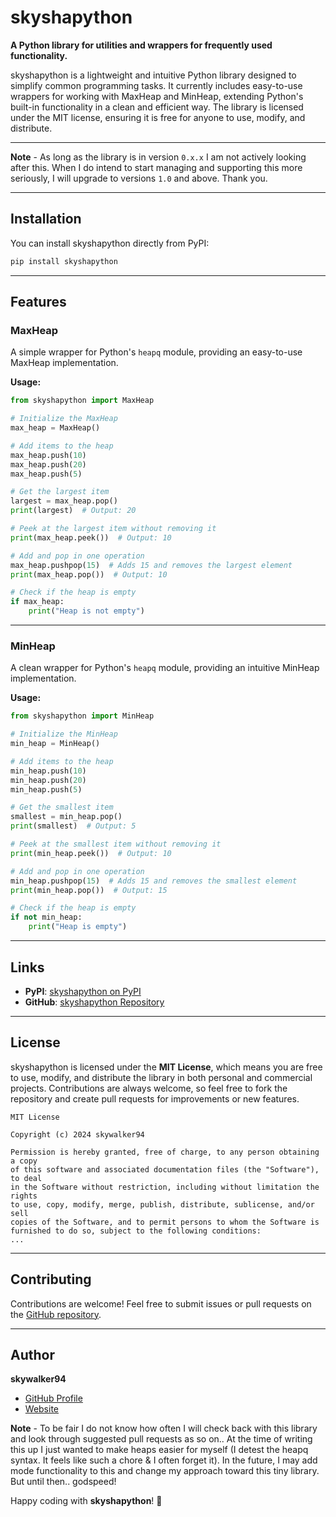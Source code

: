 # skyshapython

**A Python library for utilities and wrappers for frequently used functionality.**

skyshapython is a lightweight and intuitive Python library designed to simplify common programming tasks. It currently includes easy-to-use wrappers for working with MaxHeap and MinHeap, extending Python's built-in functionality in a clean and efficient way. The library is licensed under the MIT license, ensuring it is free for anyone to use, modify, and distribute.

---

**Note** - As long as the library is in version `0.x.x` I am not actively looking after this. When I do intend to start managing and supporting this more seriously, I will upgrade to versions `1.0` and above. Thank you.

---

## Installation

You can install skyshapython directly from PyPI:

```bash
pip install skyshapython
```

---

## Features

### **MaxHeap**
A simple wrapper for Python's `heapq` module, providing an easy-to-use MaxHeap implementation.

**Usage:**

```python
from skyshapython import MaxHeap

# Initialize the MaxHeap
max_heap = MaxHeap()

# Add items to the heap
max_heap.push(10)
max_heap.push(20)
max_heap.push(5)

# Get the largest item
largest = max_heap.pop()
print(largest)  # Output: 20

# Peek at the largest item without removing it
print(max_heap.peek())  # Output: 10

# Add and pop in one operation
max_heap.pushpop(15)  # Adds 15 and removes the largest element
print(max_heap.pop())  # Output: 10

# Check if the heap is empty
if max_heap:
    print("Heap is not empty")
```

---

### **MinHeap**
A clean wrapper for Python's `heapq` module, providing an intuitive MinHeap implementation.

**Usage:**

```python
from skyshapython import MinHeap

# Initialize the MinHeap
min_heap = MinHeap()

# Add items to the heap
min_heap.push(10)
min_heap.push(20)
min_heap.push(5)

# Get the smallest item
smallest = min_heap.pop()
print(smallest)  # Output: 5

# Peek at the smallest item without removing it
print(min_heap.peek())  # Output: 10

# Add and pop in one operation
min_heap.pushpop(15)  # Adds 15 and removes the smallest element
print(min_heap.pop())  # Output: 15

# Check if the heap is empty
if not min_heap:
    print("Heap is empty")
```

---

## Links

- **PyPI**: [skyshapython on PyPI](https://pypi.org/project/skyshapython/)
- **GitHub**: [skyshapython Repository](https://github.com/skywalker94/skyshapython)

---

## License

skyshapython is licensed under the **MIT License**, which means you are free to use, modify, and distribute the library in both personal and commercial projects. Contributions are always welcome, so feel free to fork the repository and create pull requests for improvements or new features.

```text
MIT License

Copyright (c) 2024 skywalker94

Permission is hereby granted, free of charge, to any person obtaining a copy
of this software and associated documentation files (the "Software"), to deal
in the Software without restriction, including without limitation the rights
to use, copy, modify, merge, publish, distribute, sublicense, and/or sell
copies of the Software, and to permit persons to whom the Software is
furnished to do so, subject to the following conditions:
...
```

---

## Contributing

Contributions are welcome! Feel free to submit issues or pull requests on the [GitHub repository](https://github.com/skywalker94/skyshapython).

---

## Author

**skywalker94**
- [GitHub Profile](https://github.com/skywalker94)
- [Website](https://cv.sharangdeo.online)

**Note** - To be fair I do not know how often I will check back with this library and look through suggested pull requests as so on.. At the time of writing this up I just wanted to make heaps easier for myself (I detest the heapq syntax. It feels like such a chore & I often forget it). In the future, I may add mode functionality to this and change my approach toward this tiny library. But until then.. godspeed!

Happy coding with **skyshapython**! 🎉